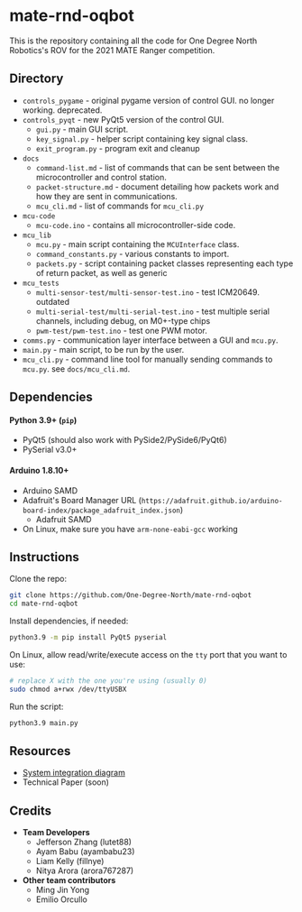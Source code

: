 # mate-rnd-oqbot
This is the repository containing all the code for One Degree North Robotics's ROV for the 2021 MATE Ranger competition.

## Directory
- `controls_pygame` - original pygame version of control GUI. no longer working. deprecated.
- `controls_pyqt` - new PyQt5 version of the control GUI.
	- `gui.py` - main GUI script.
	- `key_signal.py` - helper script containing key signal class.
	- `exit_program.py` - program exit and cleanup
- `docs`
	- `command-list.md` - list of commands that can be sent between the microcontroller and control station.
	- `packet-structure.md` - document detailing how packets work and how they are sent in communications.
	- `mcu_cli.md` - list of commands for `mcu_cli.py`
- `mcu-code`
	- `mcu-code.ino` - contains all microcontroller-side code. 
- `mcu_lib`
	- `mcu.py` - main script containing the `MCUInterface` class.
	- `command_constants.py` - various constants to import. 
	- `packets.py` - script containing packet classes representing each type of return packet, as well as generic
- `mcu_tests`
	- `multi-sensor-test/multi-sensor-test.ino` - test ICM20649. outdated
	- `multi-serial-test/multi-serial-test.ino` - test multiple serial channels, including debug, on M0+-type chips
	- `pwm-test/pwm-test.ino` - test one PWM motor.
- `comms.py` - communication layer interface between a GUI and `mcu.py`.
- `main.py` - main script, to be run by the user.
- `mcu_cli.py` - command line tool for manually sending commands to `mcu.py`. see `docs/mcu_cli.md`.

## Dependencies
#### Python 3.9+ (`pip`)
- PyQt5 (should also work with PySide2/PySide6/PyQt6)
- PySerial v3.0+
#### Arduino 1.8.10+
- Arduino SAMD
- Adafruit's Board Manager URL (`https://adafruit.github.io/arduino-board-index/package_adafruit_index.json`)
	- Adafruit SAMD
- On Linux, make sure you have `arm-none-eabi-gcc` working

## Instructions
Clone the repo:
```bash
git clone https://github.com/One-Degree-North/mate-rnd-oqbot
cd mate-rnd-oqbot
```
Install dependencies, if needed:
```bash
python3.9 -m pip install PyQt5 pyserial
```
On Linux, allow read/write/execute access on the `tty` port that you want to use:
```bash
# replace X with the one you're using (usually 0)
sudo chmod a+rwx /dev/ttyUSBX
```
Run the script:
```bash
python3.9 main.py
```
## Resources
- [System integration diagram](https://drive.google.com/file/d/1JZqKvZUZwccuLYaYtTmzM63PLmp5iuI3/view?usp=sharing)
- Technical Paper (soon)

## Credits
- **Team Developers**
	- Jefferson Zhang (lutet88)
	- Ayam Babu (ayambabu23)
	- Liam Kelly (fillnye)
	- Nitya Arora (arora767287)
- **Other team contributors**
	-	Ming Jin Yong
	-	Emilio Orcullo
